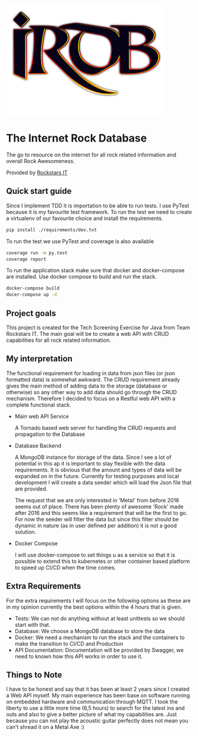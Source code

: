 ![IRDB Logo](./irdb_logo.png)

# The Internet Rock Database
 
The go to resource on the internet for all rock related information and overall Rock Awesomeness.

Provided by [Rockstars IT](https://www.teamrockstars.nl/)

## Quick start guide

Since I implement TDD it is importation to be able to run tests. I use PyTest because it is my favourite test framework.
To run the test we need to create a virtualenv of our favourite choice and install the requirements.

```bash
pip install ./requirements/dev.txt
```

To run the test we use PyTest and coverage is also available

```bash
coverage run -m py.test
coverage report
```

To run the application stack make sure that docker and docker-compose are installed.
Use docker compose to build and run the stack.

```bash
docker-compose build
docer-compose up -d
```

## Project goals

This project is created for the Tech Screening Exercise for Java from Team Rockstars IT. The main goal will be to
create a web API with CRUD capabilities for all rock related information.

## My interpretation

The functional requirement for loading in data from json files (or json formatted data) is somewhat awkward.
The CRUD requirement already gives the main method of adding data to the storage (database or otherwise) so any other
way to add data should go through the CRUD mechanism. Therefore I decided to focus on a Restful web API with a complete
functional stack.

- Main web API Service

    A Tornado based web server for handling the CRUD requests and propagation to the Database

- Database Backend

    A MongoDB instance for storage of the data. Since I see a lot of potential in this ap it is important to stay
    flexible with the data requirements. It is obvious that the amount and types of data will be expanded on in the
    future. Currently for testing purposes and local development I will create a data seeder which will load 
    the Json file that are provided.
    
    The request that we are only interested in 'Metal' from before 2016 seems out of place. There has been plenty of
    awesome 'Rock' made after 2016 and this seems like a requirement that will be the first to go. For now the seeder
    will filter the data but since this filter should be dynamic in nature (as in user defined per addition) it is not 
    a good solution.

- Docker Compose

    I will use docker-compose to set things u as a service so that it is possible to extend this to kubernetes or other
    container based platform to speed up CI/CD when the time comes.


## Extra Requirements

For the extra requirements I will focus on the following options as these are in my opinion currently the best options
within the 4 hours that is given.

- Tests: We can not do anything without at least unittests so we should start with that. 
- Database: We choose a MongoDB database to store the data
- Docker: We need a mechanism to run the stack and the containers to make the transition to CI/CD and Production
- API Documentation: Documentation will be provided by Swagger, we need to known how this API works in order to use it.


## Things to Note

I have to be honest and say that it has been at least 2 years since I created a Web API myself. My main experience has
been base on software running on embedded hardware and communication through MQTT. I took the liberty to use a little
more time (6,5 hours) to search for the latest ins and outs and also to give a better picture of what my capabilities
are. Just because you can not play the acoustic guitar perfectly does not mean you can't shread it on a Metal Axe :)